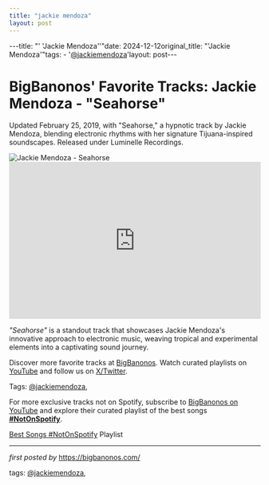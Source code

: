 ```yaml
---
title: "jackie mendoza"
layout: post
---
```

---title: "' 'Jackie Mendoza''"date: 2024-12-12original_title: "'Jackie Mendoza'"tags:  - '[@jackiemendoza](/tags/jackiemendoza/)'layout: post---<!-- Post Title --><h1 >BigBanonos' Favorite Tracks: Jackie Mendoza - "Seahorse"</h1> <!-- Introductory Text --><p >Updated February 25, 2019, with "Seahorse," a hypnotic track by Jackie Mendoza, blending electronic rhythms with her signature Tijuana-inspired soundscapes. Released under Luminelle Recordings.</p> <!-- Featured Image --><div > <img src="https://adhoc.fm/wp-content/uploads/2019/04/jackie-mendoza3-1-scaled-1.jpg" alt="Jackie Mendoza - Seahorse" /></div> <!-- YouTube Video Embed --><div > <iframe width="100%" height="315" src="https://www.youtube.com/embed/H4i4jVYDngI" title="Jackie Mendoza - Seahorse" frameborder="0" allow="accelerometer; autoplay; encrypted-media; gyroscope; picture-in-picture; web-share" referrerpolicy="strict-origin-when-cross-origin" allowfullscreen></iframe></div> <!-- Song Information --><div > <p><em>"Seahorse"</em> is a standout track that showcases Jackie Mendoza's innovative approach to electronic music, weaving tropical and experimental elements into a captivating sound journey.</p></div> <!-- Footer Links --><div > <p>Discover more favorite tracks at <a href="https://bigbanonos.com/" target="_blank">BigBanonos</a>. Watch curated playlists on <a href="https://www.youtube.com/[@BigBanonos](/tags/BigBanonos/)" target="_blank">YouTube</a> and follow us on <a href="https://x.com/bigbanonos" target="_blank">X/Twitter</a>.</p></div> <!-- Tags --><p >Tags: [@jackiemendoza](/tags/jackiemendoza/),</p><!--Subscribe and Playlist Links--><div>    <p>For more exclusive tracks not on Spotify, subscribe to <a href="https://www.youtube.com/[@BigBanonos](/tags/BigBanonos/)" target="_blank">BigBanonos on YouTube</a> and explore their curated playlist of the best songs <strong>[#NotOnSpotify](/tags/NotOnSpotify/)</strong>.</p>    <p><a href="https://www.youtube.com/playlist?list=PLtuNtuTatqI0kFahUCbtbfenC_ET5O_tr" target="_blank">Best Songs [#NotOnSpotify](/tags/NotOnSpotify/) Playlist<br /></a></p></div><hr /><p><em>first posted by</em> <a href="https://bigbanonos.com/" rel="noopener" target="_new">https://bigbanonos.com/</a></p><p>tags: [@jackiemendoza](/tags/jackiemendoza/),</p>